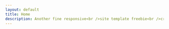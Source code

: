 ```yaml
---
layout: default
title: Home
description: Another fine responsive<br />site template freebie<br />crafted by <a href="http://html5up.net">HTML5 UP</a>.
---
```

